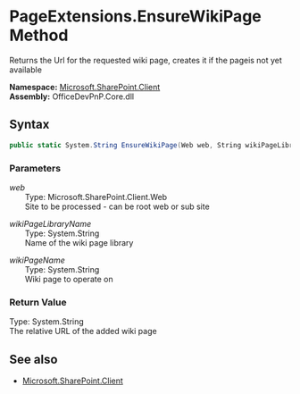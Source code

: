 # PageExtensions.EnsureWikiPage Method  
Returns the Url for the requested wiki page, creates it if the pageis not yet available  

**Namespace:** [Microsoft.SharePoint.Client](Microsoft.SharePoint.Client.md)  
**Assembly:** OfficeDevPnP.Core.dll  
## Syntax
```C#
public static System.String EnsureWikiPage(Web web, String wikiPageLibraryName, String wikiPageName)
```
### Parameters
*web*  
&emsp;&emsp;Type: Microsoft.SharePoint.Client.Web  
&emsp;&emsp;Site to be processed - can be root web or sub site  
  
*wikiPageLibraryName*  
&emsp;&emsp;Type: System.String  
&emsp;&emsp;Name of the wiki page library  
  
*wikiPageName*  
&emsp;&emsp;Type: System.String  
&emsp;&emsp;Wiki page to operate on  
  
### Return Value
Type: System.String  
The relative URL of the added wiki page

## See also
- [Microsoft.SharePoint.Client](Microsoft.SharePoint.Client.md)
